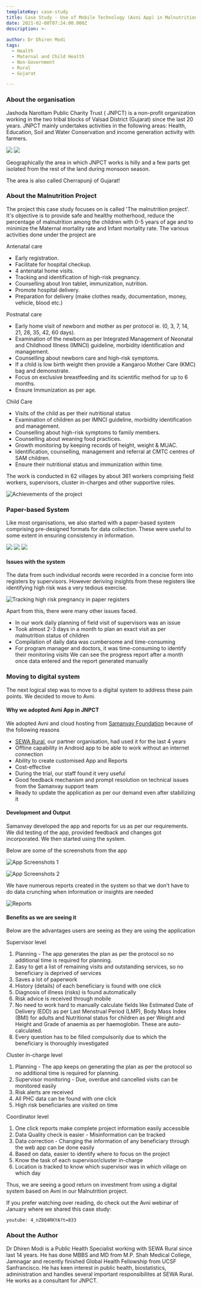 ```yaml
---
templateKey: case-study
title: Case Study - Use of Mobile Technology (Avni App) in Malnutrition Project at JNPCT
date: 2021-02-08T07:24:00.000Z
description: >-
  
author: Dr Dhiren Modi
tags:
  - Health
  - Maternal and Child Health
  - Non-Government
  - Rural
  - Gujarat

---
```



### About the organisation
Jashoda Narottam Public Charity Trust ( JNPCT) is a non-profit organization working in the two tribal blocks of Valsad District (Gujarat) since the last 20 years. JNPCT mainly undertakes activities in the following areas: Health, Education, Soil and Water Conservation and income generation activity with farmers. 

![](/img/jnpct_case_study/jnpct_scenic_surrounding.jpg "")
![](/img/jnpct_case_study/jnpct_cutoff_monsoon.jpg "")

Geographically the area in which JNPCT works is hilly and a few parts get isolated from the rest of the land during monsoon season.

The area is also called Cherrapunji of Gujarat!

### About the Malnutrition Project
The project this case study focuses on is called 'The malnutrition project'. It's objective is to provide safe and healthy motherhood, reduce the percentage of malnutrition among the children with 0-5 years of age and to minimize the Maternal mortality rate and Infant mortality rate. The various activities done under the project are
 
Antenatal care
- Early registration.
- Facilitate for hospital checkup.
- 4 antenatal home visits.
- Tracking and identification of high-risk pregnancy.
- Counselling about Iron tablet, immunization, nutrition.
- Promote hospital delivery.
- Preparation for delivery (make clothes ready, documentation, money, vehicle, blood  etc.)


Postnatal care
- Early home visit of newborn and mother as per protocol ie. (0, 3, 7, 14, 21, 28, 35, 42, 60 days).
- Examination of the newborn as per Integrated Management of Neonatal and Childhood Illness (IMNCI) guideline, morbidity identification and management.
- Counselling about newborn care and high-risk symptoms.
- If a child is low birth weight then provide a Kangaroo Mother Care (KMC) bag and demonstrate.
- Focus on exclusive breastfeeding and its scientific method for up to 6 months.
- Ensure Immunization as per age.

Child Care
- Visits of the child as per their nutritional status
- Examination of children as per IMNCI guideline, morbidity identification and management.
- Counselling about high-risk symptoms to family members.
- Counselling about weaning food practices.
- Growth monitoring by keeping records of height, weight & MUAC.
- Identification, counselling, management and referral at CMTC centres of SAM children.
- Ensure their nutritional status and immunization within time.

The work is conducted in 62 villages by about 361 workers comprising field workers, supervisors, cluster in-charges and other supportive roles. 


![](/img/jnpct_case_study/jnpct_project_achievement.jpg "Achievements of the project")

### Paper-based System
Like most organisations, we also started with a paper-based system comprising pre-designed formats for data collection. These were useful to some extent in ensuring consistency in information. 

![](/img/jnpct_case_study/jnpct_paper_format_1.jpg "")
![](/img/jnpct_case_study/jnpct_paper_format_2.jpg "")
![](/img/jnpct_case_study/jnpct_paper_format_3.jpg "")



#### Issues with the system
The data from such individual records were recorded in a concise form into registers by supervisors. However deriving insights from these registers like identifying high risk was a very tedious exercise. 

![](/img/jnpct_case_study/jnpct_tracking_hrp.jpg "Tracking high risk pregnancy in paper registers")

Apart from this, there were many other issues faced.
- In our work daily planning of field visit of supervisors was an issue 
- Took almost 2-3 days in a month to plan an exact visit as per malnutrition status of children
- Compilation of daily data was cumbersome and time-consuming
- For program manager and doctors, it was time-consuming to identify their monitoring visits
We can see the progress report after a month once data entered and the report generated manually

### Moving to digital system

The next logical step was to move to a digital system to address these pain points. We decided to move to Avni. 

#### Why we adopted Avni App in JNPCT 
We adopted Avni and cloud hosting from [Samanvay Foundation](http://samanvayfoundation.org/) because of the following reasons

- [SEWA Rural](https://sewarural.org/), our partner organisation, had used it for the last 4 years
- Offline capability in Android app to be able to work without an internet connection
- Ability to create customised App and Reports
- Cost-effective
- During the trial, our staff found it very useful
- Good feedback mechanism and prompt resolution on technical issues from the Samanvay support team
- Ready to update the application as per our demand even after stabilizing it

#### Development and Output
Samanvay developed the app and reports for us as per our requirements. We did testing of the app, provided feedback and changes got incorporated. We then started using the system.
 
Below are some of the screenshots from the app

![](/img/jnpct_case_study/jnpct_app_screenshot_1.png "App Screenshots 1")

![](/img/jnpct_case_study/jnpct_app_screenshot_2.png "App Screenshots 2")

We have numerous reports created in the system so that we don’t have to do data crunching when information or insights are needed

![](/img/jnpct_case_study/jnpct_reports.png "Reports")


#### Benefits as we are seeing it

Below are the advantages users are seeing as they are using the application

Supervisor level
1. Planning - The app generates the plan as per the protocol so no additional time is required for planning.
2. Easy to get a list of remaining visits and outstanding services, so no beneficiary is deprived of services
3. Saves a lot of paperwork
4. History (details) of each beneficiary is found with one click
5. Diagnosis of illness (risks) is found automatically
6. Risk advice is received through mobile
7. No need to work hard to manually calculate fields like Estimated Date of Delivery (EDD) as per Last Menstrual Period (LMP), Body Mass Index (BMI) for adults and Nutritional status for children as per Weight and Height and Grade of anaemia as per haemoglobin. These are auto-calculated.
8. Every question has to be filled compulsorily due to which the beneficiary is thoroughly investigated

Cluster in-charge level
1. Planning - The app keeps on generating the plan as per the protocol so no additional time is required for planning.
2. Supervisor monitoring - Due, overdue and cancelled visits can be monitored easily
3. Risk alerts are received
4. All PHC data can be found with one click
5. High risk beneficiaries are visited on time

Coordinator level
1. One click reports make complete project information easily accessible
2. Data Quality check is easier - Misinformation can be tracked
3. Data correction - Changing the information of any beneficiary through the web app can be done easily 
4. Based on data, easier to identify where to focus on the project
5. Know the task of each supervisor/cluster in-charge
6. Location is tracked to know which supervisor was in which village on which day

Thus, we are seeing a good return on investment from using a digital system based on Avni in our Malnutrition project.

If you prefer watching over reading, do check out the Avni webinar of January where we shared this case study:

`youtube: 4_nZ8Q4RKYA?t=833` 

### About the Author
Dr Dhiren Modi is a Public Health Specialist working with SEWA Rural since last 14 years. He has done MBBS and MD from M.P. Shah Medical College, Jamnagar and recently finished Global Health Fellowship from UCSF Sanfrancisco. He has keen interest in public health, biostatistics, administration and handles several important responsibilites at SEWA Rural. He works as a consultant for JNPCT.

